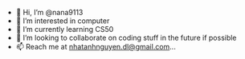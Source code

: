 - 👋 Hi, I’m @nana9113
- 👀 I’m interested in computer
- 🌱 I’m currently learning CS50
- 💞️ I’m looking to collaborate on coding stuff in the future if possible
- 📫 Reach me at nhatanhnguyen.dl@gmail.com...

<!---
nana9113/nana9113 is a ✨ special ✨ repository because its `README.md` (this file) appears on your GitHub profile.
You can click the Preview link to take a look at your changes.
--->
